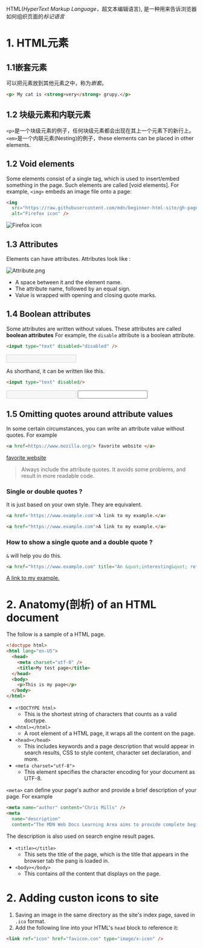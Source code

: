 
HTML(*HyperText Markup Language*，超文本编辑语言), 是一种用来告诉浏览器如何组织页面的*标记语言*

# 1. HTML元素

## 1.1嵌套元素

可以把元素放到其他元素之中，称为*嵌套*。

```html  
<p> My cat is <strong>very</strong> grupy.</p>
```

## 1.2 块级元素和内联元素

`<p>`是一个块级元素的例子，任何块级元素都会出现在其上一个元素下的新行上。
`<em>`是一个内联元素(Nesting)的例子，these elements can be placed in other elements.

## 1.2 Void elements

Some elements consist of a single tag, which is used to insert/embed something in the page.
Such elements are called  [void elements]. For example, `<img>` embeds an image file onto a page:

```HTML
<img
  src="https://raw.githubusercontent.com/mdn/beginner-html-site/gh-pages/images/firefox-icon.png"
  alt="Firefox icon" />
```

<img
  src="https://raw.githubusercontent.com/mdn/beginner-html-site/gh-pages/images/firefox-icon.png"
  alt="Firefox icon" />

## 1.3 Attributes

Elements can have attributes. Attributes look like :

<img
  src="https://developer.mozilla.org/en-US/docs/Learn/HTML/Introduction_to_HTML/Getting_started/grumpy-cat-attribute-small.png"
  alt="Attribute.png"/>
- A space between it and the element name.
- The attribute name, followed by an equal sign.
- Value is wrapped with opening and closing quote marks.

## 1.4 Boolean attributes

Some attributes are written without values. These attributes are called **boolean attributes**
For example, the `disable` attribute is a boolean attribute.
```HTMl
<input type="text" disabled="disabled" />
```

<input type="text" disabled />

As shorthand, it can be written like this.
```HTMl
<input type="text" disabled/>
```

<input type="text" disabled/>

<input type="text"/>

## 1.5 Omitting quotes around attribute values
In some certain circumstances, you can write an attribute value without quotes.
For example
```HTML
<a href=https://www.mozilla.org/> favorite website </a>
```

<a href=https://www.mozilla.org/ >favorite website </a>

> Always include the attribute quotes. It avoids some problems, and result in more readable code.



### Single or double quotes ?
It is just based on your own style. They are equivalent.

```HTML
<a href='https://www.example.com'>A link to my example.</a>

<a href="https://www.example.com">A link to my example.</a>
```

### How to show a single quote and a double quote ?
`&` will help you do this.
```HTMl
<a href="https://www.example.com" title="An &quot;interesting&quot; reference">A link to my example.</a>
```

<a href="https://www.example.com" title="An &quot;interesting&quot; reference">A link to my example.</a>

# 2. Anatomy(剖析) of an HTML document
The follow is a sample of a HTML page.
```HTML
<!doctype html>
<html lang="en-US">
  <head>
    <meta charset="utf-8" />
    <title>My test page</title>
  </head>
  <body>
    <p>This is my page</p>
  </body>
</html>
```

- `<!DOCTYPE html>`
	- This is the shortest string of characters that counts as a valid doctype.
- `<html></html>`
	- A root element of a HTML page, it wraps all the content on the page.
- `<head></head>`
	- This includes keywords and a page description that would appear in search results, CSS to style content, character set declaration, and more.
- `<meta charset="utf-8">`
	- This element specifies the character encoding for your document as UTF-8.
  
`<meta>` can define your page's author and provide a brief description of your page. For example

```HTML
<meta name="author" content="Chris Mills" />
<meta 
  name="description"
  content="The MDN Web Docs Learning Area aims to provide complete beginners to the Web with all they need to know to get started with debeloping web sites and applications." />
```
The description is also used on search engine result pages.

- `<title></title>`
	- This sets the title of the page, which is the title that appears in the browser tab the pang is loaded in.
- `<body></body>`
	- This contains *all* the content that displays on the page.


# 2. Adding custon icons to site

1. Saving an image in the same directory as the site's index page, saved in `.ico` format.
2. Add the following line into your HTML's `head` block to reference it:

```HTML
<link ref="icon" href="favicon.con" type="image/x-icon" />
```
